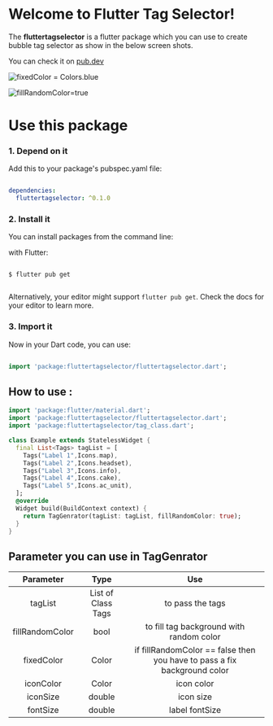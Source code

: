 # Welcome to Flutter Tag Selector!

The **fluttertagselector** is a flutter package which you can use to create bubble tag selector as show in the below screen shots.

You can check it on [pub.dev](https://pub.dev/packages/fluttertagselector)

![fixedColor = Colors.blue](https://github.com/hemantkhorwal/flutter_tag_selector/blob/master/img/ss1.jpg)

![fillRandomColor=true](https://github.com/hemantkhorwal/flutter_tag_selector/blob/master/img/ss2.jpg)


# Use this package

### 1. Depend on it

Add this to your package's pubspec.yaml file:

```yaml

dependencies:
  fluttertagselector: ^0.1.0


```

### 2. Install it

You can install packages from the command line:

with Flutter:

```shell

$ flutter pub get


```

Alternatively, your editor might support `flutter pub get`. Check the docs for your editor to learn more.

### 3. Import it

Now in your Dart code, you can use:

```dart

import 'package:fluttertagselector/fluttertagselector.dart';

```

## How to use :

```dart
import 'package:flutter/material.dart';
import 'package:fluttertagselector/fluttertagselector.dart';
import 'package:fluttertagselector/tag_class.dart';

class Example extends StatelessWidget {
  final List<Tags> tagList = [
    Tags("Label 1",Icons.map),
    Tags("Label 2",Icons.headset),
    Tags("Label 3",Icons.info),
    Tags("Label 4",Icons.cake),
    Tags("Label 5",Icons.ac_unit),
  ];
  @override
  Widget build(BuildContext context) {
    return TagGenrator(tagList: tagList, fillRandomColor: true);
  }
}
```
## Parameter you can use in TagGenrator

| Parameter | Type  |   Use
|:--:|:--:| :--:|
| tagList | List of Class Tags | to pass the tags
| fillRandomColor | bool | to fill tag background with random color
|fixedColor | Color | if fillRandomColor == false then you have to pass a fix background color
|iconColor | Color | icon color
|iconSize | double | icon size
|fontSize | double | label fontSize
